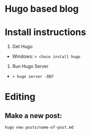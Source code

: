 
# Hugo based blog



# Install instructions

1. Get Hugo
  - Windows: `> choco install hugo`
1. Run Hugo Server
  - `> hugo server -DEF`

# Editing

## Make a new post:

```
hugo new posts/name-of-post.md
```